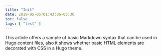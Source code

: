 ```yaml
---
title: "Init"
date: 2019-05-05T01:43:06+05:30
toc: false
tags: [ "test" ]
---
```


This article offers a sample of basic Markdown syntax that can be used in Hugo content files, also it shows whether basic HTML elements are decorated with CSS in a Hugo theme.

